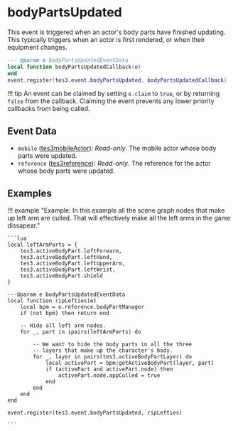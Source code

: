 <!---
	This file is autogenerated. Do not edit this file manually. Your changes will be ignored.
	More information: https://github.com/MWSE/MWSE/tree/master/docs
-->

# bodyPartsUpdated

This event is triggered when an actor's body parts have finished updating. This typically triggers when an actor is first rendered, or when their equipment changes.

```lua
--- @param e bodyPartsUpdatedEventData
local function bodyPartsUpdatedCallback(e)
end
event.register(tes3.event.bodyPartsUpdated, bodyPartsUpdatedCallback)
```

!!! tip
	An event can be claimed by setting `e.claim` to `true`, or by returning `false` from the callback. Claiming the event prevents any lower priority callbacks from being called.

## Event Data

* `mobile` ([tes3mobileActor](../../types/tes3mobileActor)): *Read-only*. The mobile actor whose body parts were updated.
* `reference` ([tes3reference](../../types/tes3reference)): *Read-only*. The reference for the actor whose body parts were updated.

## Examples

!!! example "Example: In this example all the scene graph nodes that make up left arm are culled. That will effectively make all the left arms in the game dissapear."

	```lua
	local leftArmParts = {
		tes3.activeBodyPart.leftForearm,
		tes3.activeBodyPart.leftHand,
		tes3.activeBodyPart.leftUpperArm,
		tes3.activeBodyPart.leftWrist,
		tes3.activeBodyPart.shield
	}
	
	---@param e bodyPartsUpdatedEventData
	local function ripLefties(e)
		local bpm = e.reference.bodyPartManager
		if (not bpm) then return end
	
		-- Hide all left arm nodes.
		for _, part in ipairs(leftArmParts) do
	
			-- We want to hide the body parts in all the three
			-- layers that make up the character's body.
			for _, layer in pairs(tes3.activeBodyPartLayer) do
				local activePart = bpm:getActiveBodyPart(layer, part)
				if (activePart and activePart.node) then
					activePart.node.appCulled = true
				end
			end
		end
	end
	
	event.register(tes3.event.bodyPartsUpdated, ripLefties)

	```


